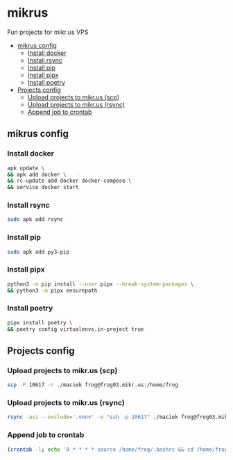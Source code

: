 # mikrus
Fun projects for mikr.us VPS

* [mikrus config](#mikrus-config)
  * [Install docker](#install-docker)
  * [Install rsync](#install-rsync)
  * [Install pip](#install-pip)
  * [Install pipx](#install-pipx)
  * [Install poetry](#install-poetry)
* [Projects config](#projects-config)
  * [Upload projects to mikr.us (scp)](#upload-projects-to-mikrus-scp)
  * [Upload projects to mikr.us (rsync)](#upload-projects-to-mikrus-rsync)
  * [Append job to crontab](#append-job-to-crontab)


## mikrus config

### Install docker
```bash
apk update \
&& apk add docker \
&& rc-update add docker docker-compose \
&& service docker start
```

### Install rsync
```bash
sudo apk add rsync
```

### Install pip
```bash
sudo apk add py3-pip
```

### Install pipx
```bash
python3 -m pip install --user pipx --break-system-packages \
&& python3 -m pipx ensurepath
```

### Install poetry
```bash
pipx install poetry \
&& poetry config virtualenvs.in-project true
```

## Projects config

### Upload projects to mikr.us (scp)
```bash
scp -P 10617 -r ./maciek frog@frog03.mikr.us:/home/frog
```

### Upload projects to mikr.us (rsync)
```bash
rsync -avz --exclude='.venv' -e "ssh -p 10617" ./maciek frog@frog03.mikr.us:/home/frog
```

### Append job to crontab
```bash
(crontab -l; echo '0 * * * * source /home/frog/.bashrc && cd /home/frog/maciek && poetry run python maciek.py &>> logs.txt') | crontab -
```
